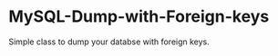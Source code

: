MySQL-Dump-with-Foreign-keys
============================
Simple class to dump your databse with foreign keys.
